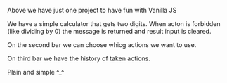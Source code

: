 Above we have just one project to have fun with Vanilla JS

We have a simple calculator that gets two digits.
When acton is forbidden (like dividing by 0) the message is returned and result input is cleared.

On the second bar we can choose whicg actions we want to use.

On third bar we have the history of taken actions.

Plain and simple ^_^
